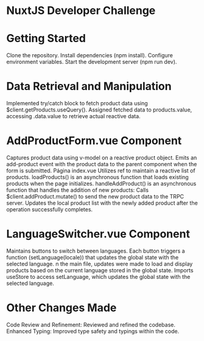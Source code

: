 # NuxtJS Developer Challenge

# Getting Started

Clone the repository.
Install dependencies (npm install).
Configure environment variables.
Start the development server (npm run dev).

# Data Retrieval and Manipulation

Implemented try/catch block to fetch product data using $client.getProducts.useQuery().
Assigned fetched data to products.value, accessing .data.value to retrieve actual reactive data.

# AddProductForm.vue Component

Captures product data using v-model on a reactive product object.
Emits an add-product event with the product data to the parent component when the form is submitted.
Página index.vue
Utilizes ref to maintain a reactive list of products.
loadProducts() is an asynchronous function that loads existing products when the page initializes.
handleAddProduct() is an asynchronous function that handles the addition of new products:
Calls $client.addProduct.mutate() to send the new product data to the TRPC server.
Updates the local product list with the newly added product after the operation successfully completes.

# LanguageSwitcher.vue Component

Maintains buttons to switch between languages.
Each button triggers a function (setLanguage(locale)) that updates the global state with the selected language.
n the main file, updates were made to load and display products based on the current language stored in the global state.
Imports useStore to access setLanguage, which updates the global state with the selected language.

# Other Changes Made

Code Review and Refinement: Reviewed and refined the codebase.
Enhanced Typing: Improved type safety and typings within the code.
